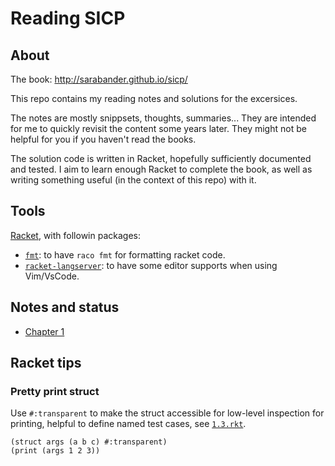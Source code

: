 # Reading SICP

## About

The book: http://sarabander.github.io/sicp/

This repo contains my reading notes and solutions for the excersices.

The notes are mostly snippsets, thoughts, summaries... They are intended for me
to quickly revisit the content some years later. They might not be helpful for
you if you haven't read the books.

The solution code is written in Racket, hopefully sufficiently documented and
tested. I aim to learn enough Racket to complete the book, as well as writing
something useful (in the context of this repo) with it.

## Tools

[Racket](https://racket-lang.org), with followin packages:

- [`fmt`](https://docs.racket-lang.org/fmt/): to have `raco fmt` for formatting
  racket code.
- [`racket-langserver`](https://github.com/jeapostrophe/racket-langserver): to
  have some editor supports when using Vim/VsCode.

## Notes and status

- [Chapter 1](./ch01/readme.md)

## Racket tips

### Pretty print struct

Use `#:transparent` to make the struct accessible for low-level inspection for
printing, helpful to define named test cases, see [`1.3.rkt`](./ch01/1.3.rkt).

```racket
(struct args (a b c) #:transparent)
(print (args 1 2 3))
```
